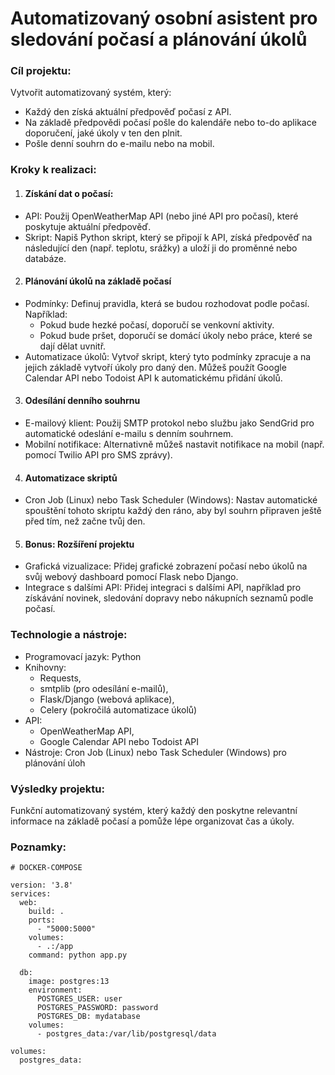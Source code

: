 # Automatizovaný osobní asistent pro sledování počasí a plánování úkolů


### Cíl projektu:
Vytvořit automatizovaný systém, který:

- Každý den získá aktuální předpověď počasí z API.
- Na základě předpovědi počasí pošle do kalendáře nebo to-do aplikace doporučení, jaké úkoly v ten den plnit.
- Pošle denní souhrn do e-mailu nebo na mobil.


### Kroky k realizaci:
1. #### Získání dat o počasí:
- API: Použij OpenWeatherMap API (nebo jiné API pro počasí), které poskytuje aktuální předpověď.
- Skript: Napiš Python skript, který se připojí k API, získá předpověď na následující den (např. teplotu, srážky) a uloží ji do proměnné nebo databáze.

2. #### Plánování úkolů na základě počasí
- Podmínky: Definuj pravidla, která se budou rozhodovat podle počasí. Například:
    - Pokud bude hezké počasí, doporučí se venkovní aktivity.
    - Pokud bude pršet, doporučí se domácí úkoly nebo práce, které se dají dělat uvnitř.
- Automatizace úkolů: Vytvoř skript, který tyto podmínky zpracuje a na jejich základě vytvoří úkoly pro daný den. Můžeš použít Google Calendar API nebo Todoist API k automatickému přidání úkolů.

3. #### Odesílání denního souhrnu
- E-mailový klient: Použij SMTP protokol nebo službu jako SendGrid pro automatické odeslání e-mailu s denním souhrnem.
- Mobilní notifikace: Alternativně můžeš nastavit notifikace na mobil (např. pomocí Twilio API pro SMS zprávy).

4. #### Automatizace skriptů
- Cron Job (Linux) nebo Task Scheduler (Windows): Nastav automatické spouštění tohoto skriptu každý den ráno, aby byl souhrn připraven ještě před tím, než začne tvůj den.

5. #### Bonus: Rozšíření projektu
- Grafická vizualizace: Přidej grafické zobrazení počasí nebo úkolů na svůj webový dashboard pomocí Flask nebo Django.
- Integrace s dalšími API: Přidej integraci s dalšími API, například pro získávání novinek, sledování dopravy nebo nákupních seznamů podle počasí.


### Technologie a nástroje:
- Programovací jazyk: Python
- Knihovny: 
    - Requests, 
    - smtplib (pro odesílání e-mailů), 
    - Flask/Django (webová aplikace), 
    - Celery (pokročilá automatizace úkolů)
- API: 
    - OpenWeatherMap API, 
    - Google Calendar API nebo Todoist API
- Nástroje: Cron Job (Linux) nebo Task Scheduler (Windows) pro plánování úloh


### Výsledky projektu:
Funkční automatizovaný systém, který každý den poskytne relevantní informace na základě počasí a pomůže lépe organizovat čas a úkoly. 




### Poznamky:


```
# DOCKER-COMPOSE

version: '3.8'
services:
  web:
    build: .
    ports:
      - "5000:5000"
    volumes:
      - .:/app
    command: python app.py

  db:
    image: postgres:13
    environment:
      POSTGRES_USER: user
      POSTGRES_PASSWORD: password
      POSTGRES_DB: mydatabase
    volumes:
      - postgres_data:/var/lib/postgresql/data

volumes:
  postgres_data:

```